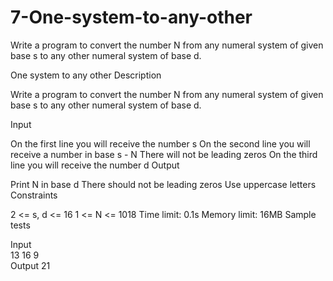 # 7-One-system-to-any-other
Write a program to convert the number N from any numeral system of given base s to any other numeral system of base d.

One system to any other
Description

Write a program to convert the number N from any numeral system of given base s to any other numeral system of base d.

Input

On the first line you will receive the number s
On the second line you will receive a number in base s - N
There will not be leading zeros
On the third line you will receive the number d
Output

Print N in base d
There should not be leading zeros
Use uppercase letters
Constraints

2 <= s, d <= 16
1 <= N <= 1018
Time limit: 0.1s
Memory limit: 16MB
Sample tests

Input	
13
16
9	
Output 21
